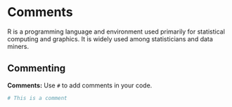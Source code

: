 # Comments

R is a programming language and environment used primarily for statistical computing and graphics. It is widely used among statisticians and data miners.

## Commenting

**Comments:** Use `#` to add comments in your code.

```r
# This is a comment
```

